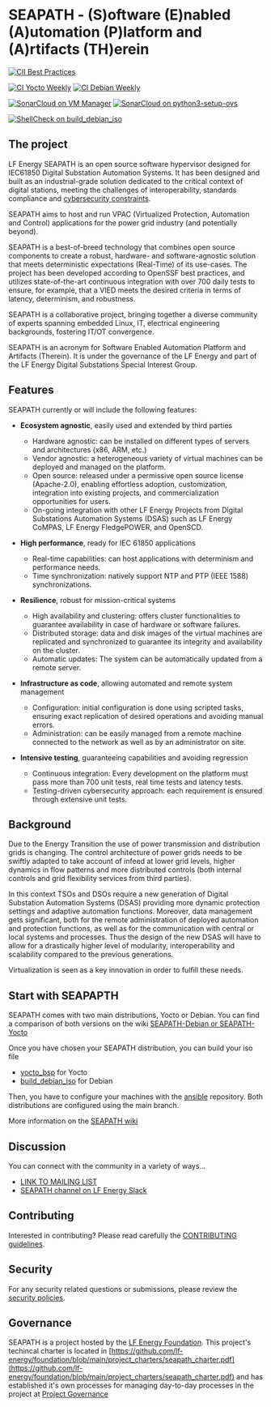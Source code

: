 # SEAPATH - (S)oftware (E)nabled (A)utomation (P)latform and (A)rtifacts (TH)erein

[![CII Best Practices](https://bestpractices.coreinfrastructure.org/projects/5398/badge)](https://bestpractices.coreinfrastructure.org/projects/5398)

[![CI Yocto Weekly](https://github.com/seapath/ansible/actions/workflows/ci-yocto-weekly.yml/badge.svg)](https://github.com/seapath/ansible/actions/workflows/ci-yocto-weekly.yml)
[![CI Debian Weekly](https://github.com/seapath/ansible/actions/workflows/ci-debian-weekly.yml/badge.svg)](https://github.com/seapath/ansible/actions/workflows/ci-debian-weekly.yml)

[![SonarCloud on VM Manager](https://sonarcloud.io/api/project_badges/measure?project=seapath_vm_manager&metric=alert_status)](https://sonarcloud.io/summary/new_code?id=seapath_vm_manager)
[![SonarCloud on python3-setup-ovs](https://sonarcloud.io/api/project_badges/measure?project=seapath_python3-setup-ovs&metric=alert_status)](https://sonarcloud.io/summary/new_code?id=seapath_python3-setup-ovs)


[![ShellCheck on build_debian_iso](https://github.com/seapath/build_debian_iso/actions/workflows/shellcheck-weekly.yml/badge.svg)](https://github.com/seapath/build_debian_iso/actions/workflows/shellcheck-weekly.yml)

## The project

LF Energy SEAPATH is an open source software hypervisor designed for IEC61850 Digital Substation Automation Systems. It has been designed and built as an industrial-grade solution dedicated to the critical context of digital stations, meeting the challenges of interoperability, standards compliance and [cybersecurity constraints](https://lfenergy.org/lf-energy-seapath-project-completes-security-audit-and-threat-model/).

SEAPATH aims to host and run VPAC (Virtualized Protection, Automation and Control) applications for the power grid industry (and potentially beyond).

SEAPATH is a best-of-breed technology that combines open source components to create a robust, hardware- and software-agnostic solution that meets deterministic expectations (Real-Time) of its use-cases. The project has been developed according to OpenSSF best practices, and utilizes state-of-the-art continuous integration with over 700 daily tests to ensure, for example, that a VIED meets the desired criteria in terms of latency, determinism, and robustness.

SEAPATH is a collaborative project, bringing together a diverse community of experts spanning embedded Linux, IT, electrical engineering backgrounds, fostering IT/OT convergence.

SEAPATH is an acronym for Software Enabled Automation Platform and Artifacts (Therein). It is under the governance of the LF Energy and part of the LF Energy Digital Substations Special Interest Group.

## Features

SEAPATH currently or will include the following features:

- **Ecosystem agnostic**, easily used and extended by third parties
  - Hardware agnostic: can be installed on different types of servers and architectures (x86, ARM, etc.)
  - Vendor agnostic: a heterogeneous variety of virtual machines can be deployed and managed on the platform.
  - Open source: released under a permissive open source license (Apache-2.0), enabling effortless adoption, customization, integration into existing projects, and commercialization opportunities for users.
  - On-going integration with other LF Energy Projects from Digital Substations Automation Systems (DSAS) such as LF Energy CoMPAS, LF Energy FledgePOWER, and OpenSCD.

- **High performance**, ready for IEC 61850 applications
  - Real-time capabilities: can host applications with determinism and performance needs.
  - Time synchronization: natively support NTP and PTP (IEEE 1588) synchronizations.

- **Resilience**, robust for mission-critical systems
  - High availability and clustering: offers cluster functionalities to guarantee availability in case of hardware or software failures.
  - Distributed storage: data and disk images of the virtual machines are replicated and synchronized to guarantee its integrity and availability on the cluster.
  - Automatic updates: The system can be automatically updated from a remote server.

- **Infrastructure as code**, allowing automated and remote system management
  - Configuration: initial configuration is done using scripted tasks, ensuring exact replication of desired operations and avoiding manual errors.
  - Administration: can be easily managed from a remote machine connected to the network as well as by an administrator on site.

- **Intensive testing**, guaranteeing capabilities and avoiding regression
  - Continuous integration: Every development on the platform must pass more than 700 unit tests, real time tests and latency tests.
  - Testing-driven cybersecurity approach: each requirement is ensured through extensive unit tests.

## Background

Due to the Energy Transition the use of power transmission and distribution grids is changing. The control architecture of
power grids needs to be swiftly adapted to take account of infeed at lower grid levels, higher dynamics in flow patterns and
more distributed controls (both internal controls and grid flexibility services from third parties).

In this context TSOs and DSOs require a new generation of Digital Substation Automation Systems (DSAS) providing more
dynamic protection settings and adaptive automation functions. Moreover, data management gets significant, both for the
remote administration of deployed automation and protection functions, as well as for the communication with central or
local systems and processes. Thus the design of the new DSAS will have to allow for a drastically higher level of modularity,
interoperability and scalability compared to the previous generations.

Virtualization is seen as a key innovation in order to fulfill these needs.

## Start with SEAPAPTH

SEAPATH comes with two main distributions, Yocto or Debian. You can find a comparison of both versions on the wiki [SEAPATH-Debian or SEAPATH-Yocto](https://lf-energy.atlassian.net/wiki/x/7I7lAQ)

Once you have chosen your SEAPATH distribution, you can build your iso file
- [yocto_bsp](https://github.com/seapath/yocto-bsp) for Yocto
- [build_debian_iso](https://github.com/seapath/build_debian_iso) for Debian

Then, you have to configure your machines with the [ansible](https://github.com/seapath/ansible) repository.
Both distributions are configured using the main branch.

More information on the [SEAPATH wiki](https://lf-energy.atlassian.net/wiki/x/C4DlAQ)

## Discussion

You can connect with the community in a variety of ways...

- [LINK TO MAILING LIST](https://lists.lfenergy.org/g/SEAPATH-TSC)
- [SEAPATH channel on LF Energy Slack](https://lfenergy.slack.com/archives/C01EH8ZLJTC)

## Contributing

Interested in contributing? Please read carefully the [CONTRIBUTING guidelines](/CONTRIBUTING.md).

## Security

For any security related questions or submissions, please review the [security policies](https://github.com/seapath/.github/blob/main/SECURITY.md).

## Governance

SEAPATH is a project hosted by the [LF Energy Foundation](https://lfenergy.org). This project's techincal charter is located in [https://github.com/lf-energy/foundation/blob/main/project_charters/seapath_charter.pdf](https://github.com/lf-energy/foundation/blob/main/project_charters/seapath_charter.pdf) and has established it's own processes for managing day-to-day processes in the project at [Project Governance](https://github.com/seapath/.github/blob/main/seapath_governance.md)
